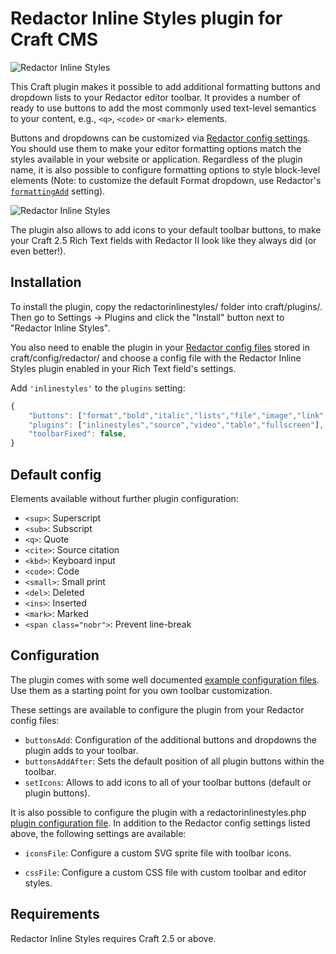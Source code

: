 # Redactor Inline Styles plugin for Craft CMS

![Redactor Inline Styles](https://github.com/carlcs/craft-redactorinlinestyles/blob/master/resources/screenshot.png)

This Craft plugin makes it possible to add additional formatting buttons and dropdown lists to your Redactor editor toolbar. It provides a number of ready to use buttons to add the most commonly used text-level semantics to your content, e.g., `<q>`, `<code>` or `<mark>` elements.

Buttons and dropdowns can be customized via [Redactor config settings][1]. You should use them to make your editor formatting options match the styles available in your website or application. Regardless of the plugin name, it is also possible to configure formatting options to style block-level elements (Note: to customize the default Format dropdown, use Redactor's [`formattingAdd`][2] setting).

![Redactor Inline Styles](https://github.com/carlcs/craft-redactorinlinestyles/blob/master/resources/screenshot-1.png)

The plugin also allows to add icons to your default toolbar buttons, to make your Craft 2.5 Rich Text fields with Redactor II look like they always did (or even better!).


  [1]: http://buildwithcraft.com/docs/rich-text-fields#redactor-configs
  [2]: https://imperavi.com/redactor/docs/settings/formatting/#setting-formattingAdd

## Installation

To install the plugin, copy the redactorinlinestyles/ folder into craft/plugins/. Then go to Settings → Plugins and click the "Install" button next to "Redactor Inline Styles".

You also need to enable the plugin in your [Redactor config files][1] stored in craft/config/redactor/ and choose a config file with the Redactor Inline Styles plugin enabled in your Rich Text field's settings.

Add `'inlinestyles'` to the `plugins` setting:

```javascript
{
	"buttons": ["format","bold","italic","lists","file","image","link","horizontalrule"],
	"plugins": ["inlinestyles","source","video","table","fullscreen"],
	"toolbarFixed": false,
}
```

## Default config

Elements available without further plugin configuration:

- `<sup>`: Superscript
- `<sub>`: Subscript
- `<q>`: Quote
- `<cite>`: Source citation
- `<kbd>`: Keyboard input
- `<code>`: Code
- `<small>`: Small print
- `<del>`: Deleted
- `<ins>`: Inserted
- `<mark>`: Marked
- `<span class="nobr">`: Prevent line-break

## Configuration

The plugin comes with some well documented [example configuration files][3]. Use them as a starting point for you own toolbar customization.

These settings are available to configure the plugin from your Redactor config files:

- `buttonsAdd`: Configuration of the additional buttons and dropdowns the plugin adds to your  toolbar.
- `buttonsAddAfter`: Sets the default position of all plugin buttons within the toolbar.
- `setIcons`: Allows to add icons to all of your toolbar buttons (default or plugin buttons).

It is also possible to configure the plugin with a redactorinlinestyles.php
[plugin configuration file][3]. In addition to the Redactor config settings listed above, the following settings are available:

- `iconsFile`: Configure a custom SVG sprite file with toolbar icons.
- `cssFile`: Configure a custom CSS file with custom toolbar and editor styles.


  [3]: _examples/Example-1.json
  [4]: http://buildwithcraft.com/docs/plugins/plugin-settings#config-file

## Requirements

Redactor Inline Styles requires Craft 2.5 or above.
